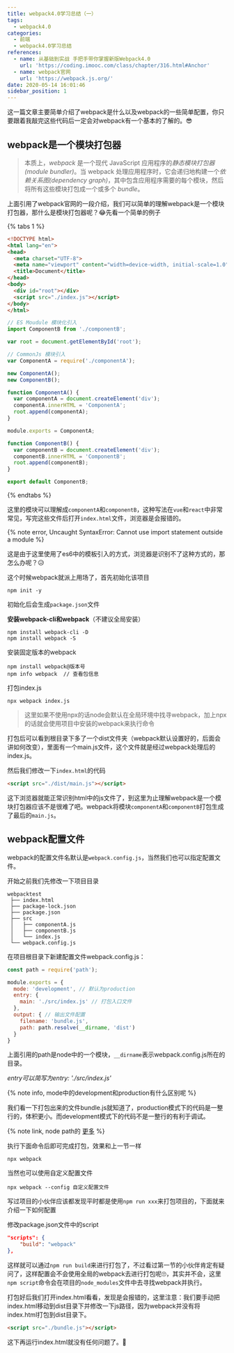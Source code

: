 ```yaml
---
title: webpack4.0学习总结（一）
tags:
  - webpack4.0
categories:
  - 前端
  - webpack4.0学习总结
references:
  - name: 从基础到实战 手把手带你掌握新版Webpack4.0
    url: 'https://coding.imooc.com/class/chapter/316.html#Anchor'
  - name: webpack官网
    url: 'https://webpack.js.org/'
date: 2020-05-14 16:01:46
sidebar_position: 1
---
```


这一篇文章主要简单介绍了webpack是什么以及webpack的一些简单配置，你只要跟着我敲完这些代码后一定会对webpack有一个基本的了解的。😎

<!--truncate-->

## webpack是一个模块打包器

> 本质上，*webpack* 是一个现代 JavaScript 应用程序的*静态模块打包器(module bundler)*。当 webpack 处理应用程序时，它会递归地构建一个*依赖关系图(dependency graph)*，其中包含应用程序需要的每个模块，然后将所有这些模块打包成一个或多个 *bundle*。

上面引用了webpack官网的一段介绍，我们可以简单的理解webpack是一个模块打包器，那什么是模块打包器呢？😂先看一个简单的例子

{% tabs 1 %}

<!-- tab index.html -->

```html
<!DOCTYPE html>
<html lang="en">
<head>
  <meta charset="UTF-8">
  <meta name="viewport" content="width=device-width, initial-scale=1.0">
  <title>Document</title>
</head>
<body>
  <div id="root"></div>
  <script src="./index.js"></script>
</body>
</html>
```

<!-- endtab -->

<!-- tab index.js -->

```js
// ES Moudule 模块化引入
import ComponentB from './componentB';

var root = document.getElementById('root');

// CommonJs 模块引入
var ComponentA = require('./componentA');

new ComponentA();
new ComponentB(); 
```

<!-- endtab -->

<!-- tab componentA.js -->

```js
function ComponentA() {
  var componentA = document.createElement('div');
  componentA.innerHTML = 'ComponentA';
  root.append(componentA);
}

module.exports = ComponentA;
```

<!-- endtab -->

<!-- tab componentB.js -->

```js
function ComponentB() {
  var componentB = document.createElement('div');
  componentB.innerHTML = 'ComponentB';
  root.append(componentB);
}

export default ComponentB;
```

<!-- endtab -->

{% endtabs %}

这里的模块可以理解成`componentA`和`componentB`，这种写法在`vue`和`react`中非常常见，写完这些文件后打开`index.html`文件，浏览器是会报错的。

{% note error, Uncaught SyntaxError: Cannot use import statement outside a module %}

这是由于这里使用了es6中的模板引入的方式，浏览器是识别不了这种方式的，那怎么办呢？😥



这个时候webpack就派上用场了，首先初始化该项目

```
npm init -y
```

初始化后会生成`package.json`文件

**安装webpack-cli和webpack**（不建议全局安装）

```
npm install webpack-cli -D
npm install webpack -S
```

安装固定版本的webpack

```
npm install webpack@版本号
npm info webpack  // 查看包信息
```



打包index.js

```
npx webpack index.js
```

> 这里如果不使用npx的话node会默认在全局环境中找寻webpack，加上npx的话就会使用项目中安装的webpack来执行命令 

打包后可以看到根目录下多了一个dist文件夹（webpack默认设置好的，后面会讲如何改变），里面有一个main.js文件，这个文件就是经过webpack处理后的index.js。

然后我们修改一下`index.html`的代码

```html
<script src="./dist/main.js"></script>
```

这下浏览器就能正常识别html中的js文件了，到这里为止理解webpack是一个模块打包器应该不是很难了吧。webpack将模块`componentA`和`componentB`打包生成了最后的`main.js`。



## webpack配置文件

webpack的配置文件名默认是`webpack.config.js`，当然我们也可以指定配置文件。

开始之前我们先修改一下项目目录

```
webpacktest
 ├── index.html
 ├── package-lock.json
 ├── package.json
 ├── src
 │   ├── componentA.js
 │   ├── componentB.js
 │   └── index.js
 └── webpack.config.js
```

在项目根目录下新建配置文件webpack.config.js：

```js
const path = require('path');

module.exports = {
  mode: 'development', // 默认为production
  entry: {
    main: './src/index.js' // 打包入口文件
  },
  output: { // 输出文件配置
    filename: 'bundle.js',
    path: path.resolve(__dirname, 'dist')
  }
}
```

上面引用的path是node中的一个模块，`__dirname`表示webpack.config.js所在的目录。

*entry可以简写为entry: './src/index.js'*

{% note info, mode中的development和production有什么区别呢 %}

我们看一下打包出来的文件bundle.js就知道了，production模式下的代码是一整行的，体积更小。而development模式下的代码不是一整行的有利于调试。

{% note link, node path的 [更多](http://nodejs.cn/api/path.html#path_path_resolve_paths)  %}

执行下面命令后即可完成打包，效果和上一节一样

```
npx webpack
```

当然也可以使用自定义配置文件

```
npx webpack --config 自定义配置文件
```



写过项目的小伙伴应该都发现平时都是使用`npm run xxx`来打包项目的，下面就来介绍一下如何配置

修改package.json文件中的script

```json
"scripts": {
    "build": "webpack"
},
```

这样就可以通过`npm run build`来进行打包了，不过看过第一节的小伙伴肯定有疑问了，这样配置会不会使用全局的webpack去进行打包呢🙄，其实并不会，这里`npm script`命令会在项目的`node_modules`文件中去寻找webpack并执行。



打包好后我们打开index.html看看，发现是会报错的，这里注意：我们要手动把index.html移动到dist目录下并修改一下js路径，因为webpack并没有将index.html打包到dist目录下。

```html
<script src="./bundle.js"></script>
```

这下再运行index.html就没有任何问题了。🎉

